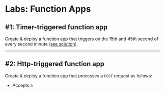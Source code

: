 # Labs: Function Apps

## #1: Timer-triggered function app

Create & deploy a function app that triggers on the 15th and 45th second of every second minute ([see solution](../code-samples/function-app-timer/)).

-----

## #2: Http-triggered function app

Create & deploy a function app that processes a `POST` request as follows:

* Accepts a  